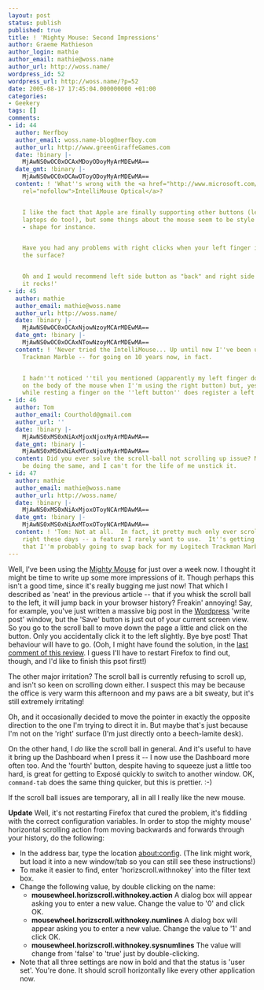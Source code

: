 ```yaml
---
layout: post
status: publish
published: true
title: ! 'Mighty Mouse: Second Impressions'
author: Graeme Mathieson
author_login: mathie
author_email: mathie@woss.name
author_url: http://woss.name/
wordpress_id: 52
wordpress_url: http://woss.name/?p=52
date: 2005-08-17 17:45:04.000000000 +01:00
categories:
- Geekery
tags: []
comments:
- id: 44
  author: Nerfboy
  author_email: woss.name-blog@nerfboy.com
  author_url: http://www.greenGiraffeGames.com
  date: !binary |-
    MjAwNS0wOC0xOCAxMDoyODoyMyArMDEwMA==
  date_gmt: !binary |-
    MjAwNS0wOC0xOCAwOToyODoyMyArMDEwMA==
  content: ! 'What''s wrong with the <a href="http://www.microsoft.com/hardware/mouseandkeyboard/productdetails.aspx?pid=004"
    rel="nofollow">IntelliMouse Optical</a>?


    I like the fact that Apple are finally supporting other buttons (lets hope the
    laptops do too!), but some things about the mouse seem to be style over substance
    - shape for instance.


    Have you had any problems with right clicks when your left finger is touching
    the surface?


    Oh and I would recommend left side button as "back" and right side button as "forward",
    it rocks!'
- id: 45
  author: mathie
  author_email: mathie@woss.name
  author_url: http://woss.name/
  date: !binary |-
    MjAwNS0wOC0xOCAxNjowNzoyMCArMDEwMA==
  date_gmt: !binary |-
    MjAwNS0wOC0xOCAxNTowNzoyMCArMDEwMA==
  content: ! 'Never tried the IntelliMouse... Up until now I''ve been using a Logitech
    Trackman Marble -- for going on 10 years now, in fact.


    I hadn''t noticed ''til you mentioned (apparently my left finger doesn''t rest
    on the body of the mouse when I''m using the right button) but, yes, right-clicking
    while resting a finger on the ''left button'' does register a left click...'
- id: 46
  author: Tom
  author_email: Courthold@gmail.com
  author_url: ''
  date: !binary |-
    MjAwNS0xMS0xNiAxMjoxNjoxMyArMDAwMA==
  date_gmt: !binary |-
    MjAwNS0xMS0xNiAxMToxNjoxMyArMDAwMA==
  content: Did you ever solve the scroll-ball not scrolling up issue? Mine seems to
    be doing the same, and I can't for the life of me unstick it.
- id: 47
  author: mathie
  author_email: mathie@woss.name
  author_url: http://woss.name/
  date: !binary |-
    MjAwNS0xMS0xNiAxMjoxOToyNCArMDAwMA==
  date_gmt: !binary |-
    MjAwNS0xMS0xNiAxMToxOToyNCArMDAwMA==
  content: ! 'Tom: Not at all.  In fact, it pretty much only ever scrolls left and
    right these days -- a feature I rarely want to use.  It''s getting annoying enough
    that I''m probably going to swap back for my Logitech Trackman Marble soon...'
---
```

Well, I've been using the <a href="http://woss.name/2005/08/08/mighty-mouse-first-impressions/" title="Mighty Mouse: First Impressions">Mighty Mouse</a> for just over a week now.  I thought it might be time to write up some more impressions of it.  Though perhaps this isn't a good time, since it's really bugging me just now!  That which I described as 'neat' in the previous article -- that if you whisk the scroll ball to the left, it will jump back in your browser history?  Freakin' annoying!  Say, for example, you've just written a massive big post in the <a href="http://wordpress.org/">Wordpress</a> 'write post' window, but the 'Save' button is just out of your current screen view.  So you go to the scroll ball to move down the page a little and click on the button.  Only you accidentally click it to the left slightly.  Bye bye post!  That behaviour will have to go.  (Ooh, I might have found the solution, in the <a href="http://www.macnn.com/articles/05/08/09/mighty.mouse.review/">last comment of this review</a>.  I guess I'll have to restart Firefox to find out, though, and I'd like to finish this psot first!)

The other major irritation?  The scroll ball is currently refusing to scroll up, and isn't so keen on scrolling down either.  I suspect this may be because the office is very warm this afternoon and my paws are a bit sweaty, but it's still extremely irritating!

Oh, and it occasionally decided to move the pointer in exactly the opposite direction to the one I'm trying to direct it in.  But maybe that's just because I'm not on the 'right' surface (I'm just directly onto a beech-lamite desk).

On the other hand, I <em>do</em> like the scroll ball in general.  And it's useful to have it bring up the Dashboard when I press it -- I now use the Dashboard more often too.  And the 'fourth' button, despite having to squeeze just a little too hard, is great for getting to Expos&eacute; quickly to switch to another window.  OK, <code>command-tab</code> does the same thing quicker, but this is prettier. :-)

If the scroll ball issues are temporary, all in all I really like the new mouse.

<strong>Update</strong>  Well, it's not restarting Firefox that cured the problem, it's fiddling with the correct configuration variables.  In order to stop the mighty mouse' horizontal scrolling action from moving backwards and forwards through your history, do the following:

<ul>
  <li>In the address bar, type the location <a href="about:config">about:config</a>.  (The link might work, but load it into a new window/tab so you can still see these instructions!)</li>
  <li>To make it easier to find, enter 'horizscroll.withnokey' into the filter text box.</li>
  <li>Change the following value, by double clicking on the name:
  <ul><li><strong>mousewheel.horizscroll.withnokey.action</strong>  A dialog box will appear asking you to enter a new value.  Change the value to '0' and click OK.</li>
    <li><strong>mousewheel.horizscroll.withnokey.numlines</strong>  A dialog box will appear asking you to enter a new value.  Change the value to '1' and click OK.</li>
    <li><strong>mousewheel.horizscroll.withnokey.sysnumlines</strong>  The value will change from 'false' to 'true' just by double-clicking.</li>
  </ul></li>
  <li>Note that all three settings are now in bold and that the status is 'user set'.  You're done.  It should scroll horizontally like every other application now.</li>
</ul>
